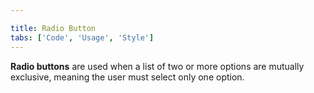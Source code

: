 ```yaml
---

title: Radio Button
tabs: ['Code', 'Usage', 'Style']
---
```


**Radio buttons** are used when a list of two or more options are mutually exclusive, meaning the user must select only one option.

<component 
    name="Radio Button"
    component="radio-button" 
    variation="radio-button"
    codepen="YErXNB"
    hasAngularVersion="true"
    hasReactVersion="true"
    >
</component>
<component-docs component="radio-button"></component-docs>
